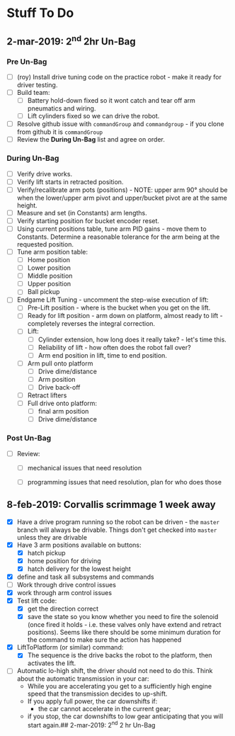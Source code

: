 # Stuff To Do


## 2-mar-2019: 2<sup>nd</sup> 2hr Un-Bag

### Pre Un-Bag ###
- [ ] (roy) Install drive tuning code on the practice robot - make it ready for driver testing.
- [ ] Build team:
  - [ ] Battery hold-down fixed so it wont catch and tear off arm pneumatics and wiring.
  - [ ] Lift cylinders fixed so we can drive the robot.
- [ ] Resolve github issue with `commandGroup` and `commandgroup` - if you clone from
      github it is `commandGroup`
- [ ] Review the **During Un-Bag** list and agree on order.

### During Un-Bag ###
- [ ] Verify drive works.
- [ ] Verify lift starts in retracted position.
- [ ] Verify/recalibrate arm pots (positions) - NOTE: upper arm 90&deg; should be when the
      lower/upper arm pivot and upper/bucket pivot are at the same height.
- [ ] Measure and set (in Constants) arm lengths.
- [ ] Verify starting position for bucket encoder reset.
- [ ] Using current positions table, tune arm PID gains - move them to Constants. Determine
      a reasonable tolerance for the arm being at the requested position.
- [ ] Tune arm position table:
  - [ ] Home position
  - [ ] Lower position
  - [ ] Middle position
  - [ ] Upper position
  - [ ] Ball pickup
- [ ] Endgame Lift Tuning - uncomment the step-wise execution of lift:
  - [ ] Pre-Lift position - where is the bucket when you get on the lift.
  - [ ] Ready for lift position - arm down on platform, almost ready to lift - completely
        reverses the integral correction.
  - [ ] Lift:
    - [ ] Cylinder extension, how long does it really take? - let's time this.
    - [ ] Reliability of lift - how often does the robot fall over?
    - [ ] Arm end position in lift, time to end position.
  - [ ] Arm pull onto platform
    - [ ] Drive dime/distance
    - [ ] Arm position
    - [ ] Drive back-off
  - [ ] Retract lifters
  - [ ] Full drive onto platform:
    - [ ] final arm position
    - [ ] Drive dime/distance
    
### Post Un-Bag ###
- [ ] Review:
  - [ ] mechanical issues that need resolution
  - [ ] programming issues that need resolution, plan for who does those
  
  


## 8-feb-2019: Corvallis scrimmage 1 week away
- [x] Have a drive program running so the robot can be driven - the `master` branch will always be
  drivable. Things don't get checked into `master` unless they are drivable
- [x] Have 3 arm positions available on buttons:
  - [x] hatch pickup
  - [x] home position for driving
  - [x] hatch delivery for the lowest height
- [x] define and task all subsystems and commands
- [ ] Work through drive control issues
- [x] work through arm control issues
- [x] Test lift code:
  - [x] get the direction correct
  - [x] save the state so you know whether you need to fire the solenoid (once fired it holds - i.e. these
    valves only have extend and retract positions). Seems like there should be some minimum duration
    for the command to make sure the action has happened
- [x] LiftToPlatform (or similar) command:
  - [x] The sequence is the drive backs the robot to the platform, then activates the lift.
  
- [ ] Automatic lo-high shift, the driver should not need to do this. Think about the automatic transmission
  in your car:
  * While you are accelerating you get to a sufficiently high engine speed that the transmission
    decides to up-shift.
  * If you apply full power, the car downshifts if:
    * the car cannot accelerate in the current gear;
  * if you stop, the car downshifts to low gear anticipating that you will start again.## 2-mar-2019: 2<sup>nd</sup> 2 hr Un-Bag
